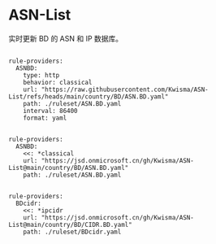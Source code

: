 
# ASN-List

实时更新 BD 的 ASN 和 IP 数据库。

<pre><code class="language-javascript">
rule-providers:
  ASNBD:
    type: http
    behavior: classical
    url: "https://raw.githubusercontent.com/Kwisma/ASN-List/refs/heads/main/country/BD/ASN.BD.yaml"
    path: ./ruleset/ASN.BD.yaml
    interval: 86400
    format: yaml
</code></pre>

<pre><code class="language-javascript">
rule-providers:
  ASNBD:
    <<: *classical
    url: "https://jsd.onmicrosoft.cn/gh/Kwisma/ASN-List@main/country/BD/ASN.BD.yaml"
    path: ./ruleset/ASN.BD.yaml
</code></pre>

<pre><code class="language-javascript">
rule-providers:
  BDcidr:
    <<: *ipcidr
    url: "https://jsd.onmicrosoft.cn/gh/Kwisma/ASN-List@main/country/BD/CIDR.BD.yaml"
    path: ./ruleset/BDcidr.yaml
</code></pre>